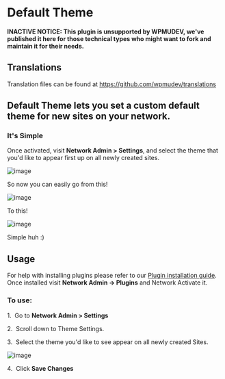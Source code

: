 # Default Theme

**INACTIVE NOTICE: This plugin is unsupported by WPMUDEV, we've published it here for those technical types who might want to fork and maintain it for their needs.**

## Translations

Translation files can be found at https://github.com/wpmudev/translations

## Default Theme lets you set a custom default theme for new sites on your network.

### It's Simple

Once activated, visit **Network Admin > Settings**, and select the theme that you'd like to appear first up on all newly created sites. 

![image](http://premium.wpmudev.org/wp-content/uploads/2008/12/default51.jpg)

 So now you can easily go from this! 

![image](http://premium.wpmudev.org/wp-content/uploads/2008/12/default54.jpg)

 To this! 

![image](http://premium.wpmudev.org/wp-content/uploads/2008/12/default55.jpg)

 Simple huh :)

## Usage

For help with installing plugins please refer to our [Plugin installation guide](https://premium.wpmudev.org/wpmu-manual/installing-regular-plugins-on-wpmu/). Once installed visit **Network Admin -> Plugins** and Network Activate it.

### To use:

1.  Go to **Network Admin > Settings** 

2.  Scroll down to Theme Settings. 

3.  Select the theme you'd like to see appear on all newly created Sites. 

![image](https://premium.wpmudev.org/wp-content/uploads/2008/12/default51.jpg)

 4.  Click **Save Changes**
